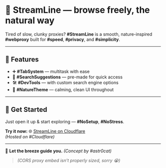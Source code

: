 # 🌿 **StreamLine — browse freely, the natural way**

Tired of slow, clunky proxies? **#StreamLine** is a smooth, nature-inspired **#webproxy** built for **#speed**, **#privacy**, and **#simplicity**.

---

## 🔎 **Features**
- ➕ **#TabSystem** — multitask with ease  
- 🗽 **#SearchSuggestions** — pre-made for quick access  
- 🛠️ **#DevTools** — with custom search engine options  
- 🌳 **#NatureTheme** — calming, clean UI throughout  

---

## 🚀 **Get Started**
Just open it up & start exploring — **#NoSetup**, **#NoStress**.

**Try it now:** 🌐 [StreamLine on Cloudflare](https://streamlineapp.pages.dev)  
*(Hosted on #Cloudflare)*

---

💨 **Let the breeze guide you.** *(Concept by #astr0cat)*

> _(CORS proxy embed isn’t properly sized, sorry 😭)_
